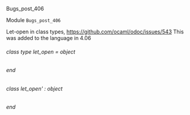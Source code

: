 Bugs_post_406

Module  `` Bugs_post_406 `` 

Let-open in class types, https://github.com/ocaml/odoc/issues/543 This was added to the language in 4.06
###### class type  let_open = object
###### end

###### class  let_open' : object
###### end

